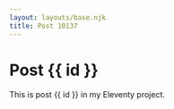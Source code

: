 ```yaml
---
layout: layouts/base.njk
title: Post 10137
---
```


# Post {{ id }}

This is post {{ id }} in my Eleventy project.

